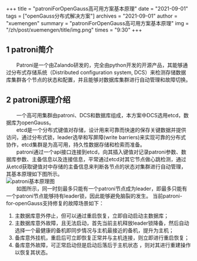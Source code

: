 +++
title = "patroniForOpenGauss高可用方案基本原理"
date = "2021-09-01"
tags = ["openGauss分布式解决方案"]
archives = "2021-09-01"
author = "xuemengen"
summary = "patroniForOpenGauss高可用方案基本原理"
img = "/zh/post/xuemengen/title/img.png"
times = "9:30"
+++

## 1 patroni简介

　　Patroni是一个由Zalando研发的，完全由python开发的开源产品，其能够通过分布式存储系统（Distributed configuration system, DCS）来检测存储数据库集群各个节点的状态和配置，并且能够对数据库集群进行自动管理和故障切换。
## 2 patroni原理介绍

　　一个高可用集群由patroni、DCS和数据库组成，本方案中DCS选用etcd，数据库为openGauss。  
　　etcd是一个分布式键值对存储，设计用来可靠而快速的保存关键数据并提供访问，通过分布式锁，leader选举和写屏障(write barriers)来实现可靠的分布式协作，etcd集群是为高可用，持久性数据存储和检索而准备。  
　　patroni通过一个api接口连接到etcd，向其插入键值对记录patroni参数、数据库参数、主备信息以及连接信息，平常通过etcd对其它节点做心跳检测，通过从etcd获取键值对中存储的主备信息来判断各节点的状态对集群进行自动管理，其基本原理如下图所示。  
![patroni基本原理图](../image/patroni_principle.png)  
　　如图所示，同一时刻最多只能有一个patroni节点成为leader，即最多只能有一个patroni节点能够持有leader锁，因此能够避免脑裂的发生。
当前patroni-for-openGauss支持修复的故障场景如下：
1. 主数据库意外停止，但可以通过重启恢复，立即自动启动主数据库；
2. 主数据库意外故障，且无法启动，首先当前主机释放leader锁降备，然后自动选择一个最健康的备机即同步情况与主机最接近的备机，提升为主机；
3. 备库意外挂机，重启后可立即恢复正常并与主机连接，则立即进行重启恢复；
4. 备库意外故障，可正常启动但是启动后落后于主机状态 ，则对其进行重建操作以恢复其状态。
